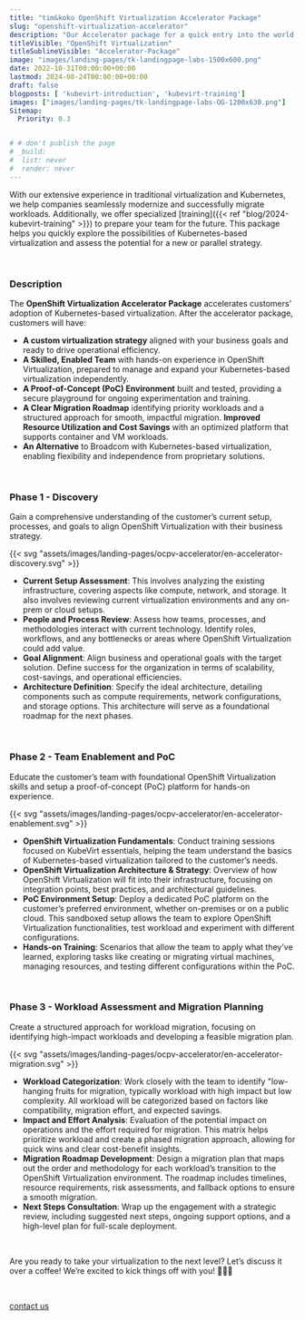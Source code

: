 ```yaml
---
title: "tim&koko OpenShift Virtualization Accelerator Package"
slug: "openshift-virtualization-accelerator"
description: "Our Accelerator package for a quick entry into the world of OpenShift Virtualization"
titleVisible: "OpenShift Virtualization"
titleSublineVisible: "Accelerator-Package"
image: "images/landing-pages/tk-landingpage-labs-1500x600.png"
date: 2022-10-31T00:00:00+00:00
lastmod: 2024-08-24T00:00:00+00:00
draft: false
blogposts: [ 'kubevirt-introduction', 'kubevirt-training']
images: ["images/landing-pages/tk-landingpage-labs-OG-1200x630.png"]
Sitemap:
  Priority: 0.3


# # don't publish the page
# _build:
#  list: never
#  render: never
---
```



With our extensive experience in traditional virtualization and Kubernetes, we help companies seamlessly modernize and successfully migrate workloads. Additionally, we offer specialized [training]({{< ref "blog/2024-kubevirt-training" >}}) to prepare your team for the future. This package helps you quickly explore the possibilities of Kubernetes-based virtualization and assess the potential for a new or parallel strategy.

&nbsp;

### Description

The **OpenShift Virtualization Accelerator Package** accelerates customers' adoption of Kubernetes-based virtualization. After the accelerator package, customers will have:

* **A custom virtualization strategy** aligned with your business goals and ready to drive operational efficiency.
* **A Skilled, Enabled Team** with hands-on experience in OpenShift Virtualization, prepared to manage and expand your Kubernetes-based virtualization independently.
* **A Proof-of-Concept (PoC) Environment** built and tested, providing a secure playground for ongoing experimentation and training.
* **A Clear Migration Roadmap** identifying priority workloads and a structured approach for smooth, impactful migration.
**Improved Resource Utilization and Cost Savings** with an optimized platform that supports container and VM workloads.
* **An Alternative** to Broadcom with Kubernetes-based virtualization, enabling flexibility and independence from proprietary solutions.

&nbsp;

### Phase 1 - Discovery

Gain a comprehensive understanding of the customer’s current setup, processes, and goals to align OpenShift Virtualization with their business strategy.

{{< svg "assets/images/landing-pages/ocpv-accelerator/en-accelerator-discovery.svg" >}}

* **Current Setup Assessment**: This involves analyzing the existing infrastructure, covering aspects like compute, network, and storage. It also involves reviewing current virtualization environments and any on-prem or cloud setups.
* **People and Process Review**: Assess how teams, processes, and methodologies interact with current technology. Identify roles, workflows, and any bottlenecks or areas where OpenShift Virtualization could add value.
* **Goal Alignment**: Align business and operational goals with the target solution. Define success for the organization in terms of scalability, cost-savings, and operational efficiencies.
* **Architecture Definition**: Specify the ideal architecture, detailing components such as compute requirements, network configurations, and storage options. This architecture will serve as a foundational roadmap for the next phases.

&nbsp;

### Phase 2 - Team Enablement and PoC

Educate the customer’s team with foundational OpenShift Virtualization skills and setup a proof-of-concept (PoC) platform for hands-on experience.

{{< svg "assets/images/landing-pages/ocpv-accelerator/en-accelerator-enablement.svg" >}}

* **OpenShift Virtualization Fundamentals**: Conduct training sessions focused on KubeVirt essentials, helping the team understand the basics of Kubernetes-based virtualization tailored to the customer’s needs.
* **OpenShift Virtualization Architecture & Strategy**: Overview of how OpenShift Virtualization will fit into their infrastructure, focusing on integration points, best practices, and architectural guidelines.
* **PoC Environment Setup**: Deploy a dedicated PoC platform on the customer’s preferred environment, whether on-premises or on a public cloud. This sandboxed setup allows the team to explore OpenShift Virtualization functionalities, test workload and experiment with different configurations.
* **Hands-on Training**: Scenarios that allow the team to apply what they’ve learned, exploring tasks like creating or migrating virtual machines, managing resources, and testing different configurations within the PoC.

&nbsp;

### Phase 3 - Workload Assessment and Migration Planning

Create a structured approach for workload migration, focusing on identifying high-impact workloads and developing a feasible migration plan.

{{< svg "assets/images/landing-pages/ocpv-accelerator/en-accelerator-migration.svg" >}}

* **Workload Categorization**: Work closely with the team to identify "low-hanging fruits for migration, typically workload with high impact but low complexity. All workload will be categorized based on factors like compatibility, migration effort, and expected savings.
* **Impact and Effort Analysis**: Evaluation of the potential impact on operations and the effort required for migration. This matrix helps prioritize workload and create a phased migration approach, allowing for quick wins and clear cost-benefit insights.
* **Migration Roadmap Development**: Design a migration plan that maps out the order and methodology for each workload’s transition to the OpenShift Virtualization environment. The roadmap includes timelines, resource requirements, risk assessments, and fallback options to ensure a smooth migration.
* **Next Steps Consultation**: Wrap up the engagement with a strategic review, including suggested next steps, ongoing support options, and a high-level plan for full-scale deployment.

&nbsp;

Are you ready to take your virtualization to the next level? Let’s discuss it over a coffee! We’re excited to kick things off with you! 🚀🚀🚀

&nbsp;

<a class="btn btn-primary rounded-pill" href="mailto:hallo@tim-koko.ch">contact us</a>
